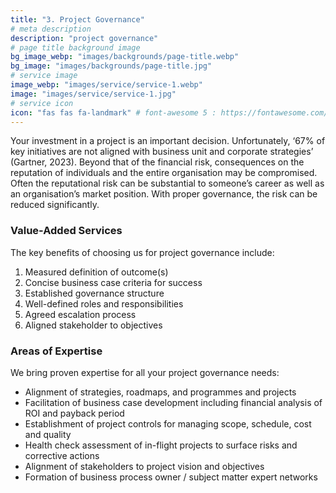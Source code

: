 ```yaml
---
title: "3. Project Governance"
# meta description
description: "project governance"
# page title background image
bg_image_webp: "images/backgrounds/page-title.webp"
bg_image: "images/backgrounds/page-title.jpg"
# service image
image_webp: "images/service/service-1.webp"
image: "images/service/service-1.jpg"
# service icon
icon: "fas fas fa-landmark" # font-awesome 5 : https://fontawesome.com/icons/
---
```


Your investment in a project is an important decision. Unfortunately, ‘67% of key initiatives are not aligned with business unit and corporate strategies’ (Gartner, 2023). Beyond that of the financial risk, consequences on the reputation of individuals and the entire organisation may be compromised. Often the reputational risk can be substantial to someone’s career as well as an organisation’s market position. With proper governance, the risk can be reduced significantly.

### Value-Added Services
The key benefits of choosing us for project governance include:
1. Measured definition of outcome(s)
2. Concise business case criteria for success
3. Established governance structure
4. Well-defined roles and responsibilities
5. Agreed escalation process
6. Aligned stakeholder to objectives

### Areas of Expertise
We bring proven expertise for all your project governance needs:
-	Alignment of strategies, roadmaps, and programmes and projects
-	Facilitation of business case development including financial analysis of ROI and payback period
-	Establishment of project controls for managing scope, schedule, cost and quality
-	Health check assessment of in-flight projects to surface risks and corrective actions
-	Alignment of stakeholders to project vision and objectives
-	Formation of business process owner / subject matter expert networks
